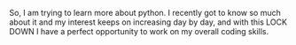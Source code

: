 So, I am trying to learn more about python.
I recently got to know so much about it and my interest keeps on increasing day by day,
and with this LOCK DOWN I have a perfect
opportunity to work on my overall coding skills.


